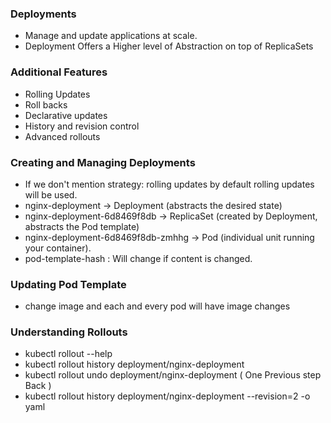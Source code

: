 ### Deployments

- Manage and update applications at scale.
- Deployment Offers a Higher level of Abstraction on top of ReplicaSets

### Additional Features
- Rolling Updates
- Roll backs
- Declarative updates
- History and revision control
- Advanced rollouts

### Creating and Managing Deployments
- If we don't mention strategy: rolling updates by default rolling updates will be used.
- nginx-deployment → Deployment (abstracts the desired state)
- nginx-deployment-6d8469f8db → ReplicaSet (created by Deployment, abstracts the Pod template)
- nginx-deployment-6d8469f8db-zmhhg → Pod (individual unit running your container).
- pod-template-hash : Will change if content is changed.

### Updating Pod Template
 - change image and each and every pod will have image changes

### Understanding Rollouts
 - kubectl rollout --help
 - kubectl rollout history deployment/nginx-deployment
 - kubectl rollout undo deployment/nginx-deployment ( One Previous step Back )
 - kubectl rollout history deployment/nginx-deployment --revision=2  -o  yaml
 
 
